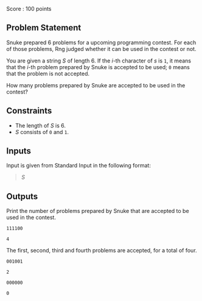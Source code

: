 Score : $100$ points

## Problem Statement

Snuke prepared $6$ problems for a upcoming programming contest.
For each of those problems, Rng judged whether it can be used in the contest or not.

You are given a string $S$ of length $6$.
If the $i$-th character of $s$ is `1`, it means that the $i$-th problem prepared by Snuke is accepted to be used; `0` means that the problem is not accepted.

How many problems prepared by Snuke are accepted to be used in the contest?

## Constraints

- The length of $S$ is $6$.
- $S$ consists of `0` and `1`.

## Inputs

Input is given from Standard Input in the following format:

> $S$

## Outputs

Print the number of problems prepared by Snuke that are accepted to be used in the contest.

```input1
111100
```

```output1
4
```

The first, second, third and fourth problems are accepted, for a total of four.

```input2
001001
```

```output2
2
```

```input3
000000
```

```output3
0
```